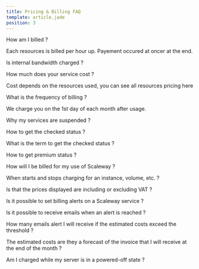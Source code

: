 ```yaml
---
title: Pricing & Billing FAQ
template: article.jade
position: 3
---
```


How am I billed ?

Each resources is billed per hour up. Payement occured at oncer at the end.

Is internal bandwidth charged ?

How much does your service cost ?

Cost depends on the resources used, you can see all resources pricing here

What is the frequency of billing ?

We charge you on the 1st day of each month after usage.

Why my services are suspended ?

How to get the checked status ?

What is the term to get the checked status ?

How to get premium status ?

How will I be billed for my use of Scaleway ?

When starts and stops charging for an instance, volume, etc. ?

Is that the prices displayed are including or excluding VAT ?

Is it possible to set billing alerts on a Scaleway service ?

Is it possible to receive emails when an alert is reached ?

How many emails alert I will receive if the estimated costs exceed the threshold ?

The estimated costs are they a forecast of the invoice that I will receive at the end of the month ?

Am I charged while my server is in a powered-off state ?